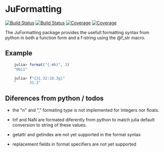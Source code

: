 # JuFormatting

[![Build Status](https://travis-ci.com/antcap96/JuFormatting.jl.svg?branch=master)](https://travis-ci.com/antcap96/JuFormatting.jl)
[![Build Status](https://ci.appveyor.com/api/projects/status/github/antcap96/JuFormatting.jl?svg=true)](https://ci.appveyor.com/project/antcap96/JuFormatting-jl)
[![Coverage](https://codecov.io/gh/antcap96/JuFormatting.jl/branch/master/graph/badge.svg)](https://codecov.io/gh/antcap96/JuFormatting.jl)
[![Coverage](https://coveralls.io/repos/github/antcap96/JuFormatting.jl/badge.svg?branch=master)](https://coveralls.io/github/antcap96/JuFormatting.jl?branch=master)


The JuFormatting package provides the usefull formatting syntax from python in both a function form and a f-string using the @f_str macro.

## Example

```julia
    julia> format("{:#b}", 3)
    "0b11"

    julia> f"{31.32:10.3g}"
    "      31.3"
```

## Diferences from python / todos

* the "n" and "," formating type is not implemented for Integers nor floats.

* Inf and NaN are formated diferently from python to match julia default conversion to string of these values.

* getattr and getindex are not yet supported in the format syntax

* replacement fields in format specifiers are not yet supported